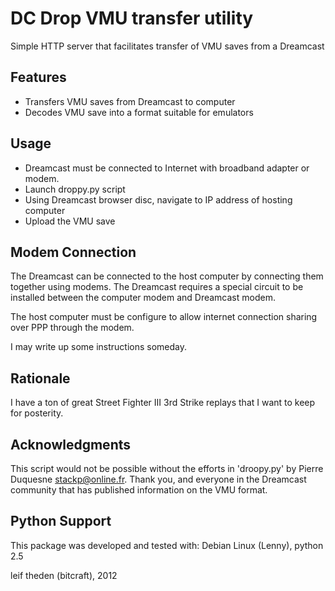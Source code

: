 DC Drop VMU transfer utility
============================

Simple HTTP server that facilitates transfer of VMU saves from a Dreamcast


Features
--------

* Transfers VMU saves from Dreamcast to computer
* Decodes VMU save into a format suitable for emulators


Usage
-----

* Dreamcast must be connected to Internet with broadband adapter or modem.
* Launch droppy.py script
* Using Dreamcast browser disc, navigate to IP address of hosting computer
* Upload the VMU save


Modem Connection
----------------

The Dreamcast can be connected to the host computer by connecting them together
using modems.  The Dreamcast requires a special circuit to be installed between
the computer modem and Dreamcast modem.

The host computer must be configure to allow internet connection sharing over
PPP through the modem.

I may write up some instructions someday.


Rationale
---------

I have a ton of great Street Fighter III 3rd Strike replays that I want to keep
for posterity.


Acknowledgments
---------------

This script would not be possible without the efforts in 'droopy.py' by Pierre
Duquesne <stackp@online.fr>.  Thank you, and everyone in the Dreamcast
community that has published information on the VMU format.


Python Support
--------------

This package was developed and tested with:
Debian Linux (Lenny), python 2.5


leif theden (bitcraft), 2012

